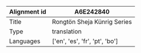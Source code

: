 |Alignment id | A6E242840
| --- | --- 
|Title | Rongtön Sheja Künrig Series 
|Type | translation
|Languages | ['en', 'es', 'fr', 'pt', 'bo']